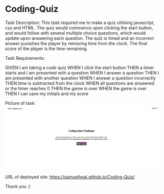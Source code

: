# Coding-Quiz


Task Description:
This task required me to make a quiz utilising javascript, css and HTML. The quiz would commence upon clicking the start button, and would follow with several multiple choice questions, which would update upon answering each question. The quiz is timed and an incorrect answer punishes the player by removing time from the clock. The final score of the player is the time remaining.

Task Requirements:

GIVEN I am taking a code quiz
WHEN I click the start button
THEN a timer starts and I am presented with a question
WHEN I answer a question
THEN I am presented with another question
WHEN I answer a question incorrectly
THEN time is subtracted from the clock
WHEN all questions are answered or the timer reaches 0
THEN the game is over
WHEN the game is over
THEN I can save my initials and my score


Picture of task:
![screenshot](pic.png)

URL of deployed site:
https://samuelheal.github.io/Coding-Quiz/


Thank you :)


